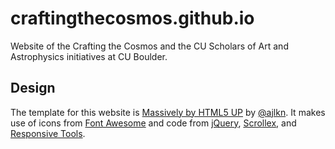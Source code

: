 # craftingthecosmos.github.io
Website of the Crafting the Cosmos and the CU Scholars of Art and Astrophysics initiatives at CU Boulder.

## Design
The template for this website is [Massively by HTML5 UP](https://html5up.net/massively) by [@ajlkn](https://aj.lkn.io). It makes use of icons from [Font Awesome](https://fontawesome.com) and code from [jQuery](https://jquery.com), [Scrollex](https://github.com/ajlkn/jquery.scrollex), and [Responsive Tools](https://github.com/ajlkn/responsive-tools).
